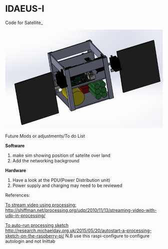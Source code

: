 # IDAEUS-I
Code for Satellite_


![](https://github.com/noxiddd/IDAEUS-I/blob/master/images/sat.jpeg)

Future Mods or adjustments/To do List

<b>Software</b>

1. make sim showing position of satelite over land 
2. Add the networking background

<b>Hardware</b>

1. Have a look at the PDU(Power Distribution unit)
2. Power supply and charging may need to be reviewed



References:

<u>To stream video using processing:</u>
http://shiffman.net/processing.org/udp/2010/11/13/streaming-video-with-udp-in-processing/


<u>To auto-run processing sketch</u>
http://research.michaelday.org.uk/2015/05/20/autostart-a-processing-sketch-on-the-raspberry-pi/
N.B use this raspi-configure to configure autologin and not Inittab
